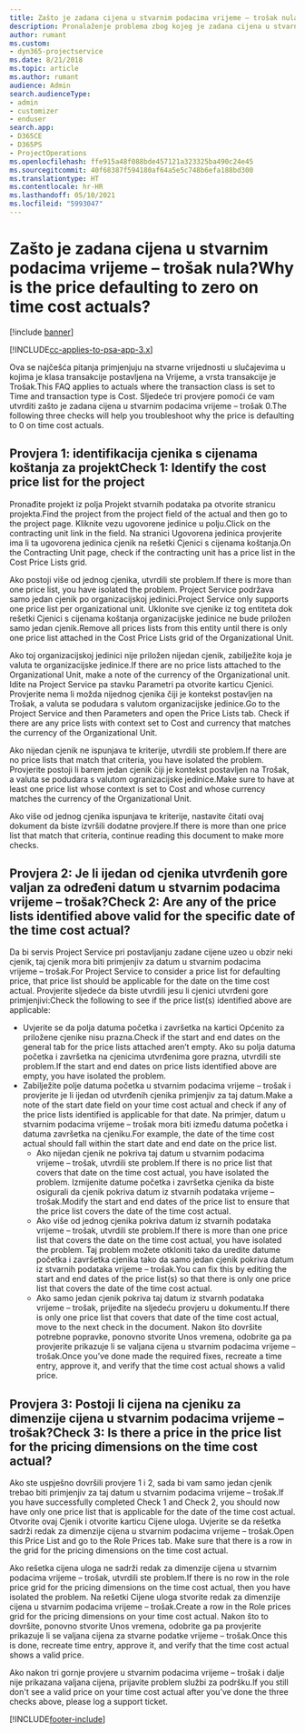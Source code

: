 ```yaml
---
title: Zašto je zadana cijena u stvarnim podacima vrijeme – trošak nula?
description: Pronalaženje problema zbog kojeg je zadana cijena u stvarnim podacima vrijeme – trošak 0.
author: rumant
ms.custom:
- dyn365-projectservice
ms.date: 8/21/2018
ms.topic: article
ms.author: rumant
audience: Admin
search.audienceType:
- admin
- customizer
- enduser
search.app:
- D365CE
- D365PS
- ProjectOperations
ms.openlocfilehash: ffe915a48f088bde457121a323325ba490c24e45
ms.sourcegitcommit: 40f68387f594180af64a5e5c748b6efa188bd300
ms.translationtype: HT
ms.contentlocale: hr-HR
ms.lasthandoff: 05/10/2021
ms.locfileid: "5993047"
---
```

# <a name="why-is-the-price-defaulting-to-zero-on-time-cost-actuals"></a><span data-ttu-id="f4dc4-103">Zašto je zadana cijena u stvarnim podacima vrijeme – trošak nula?</span><span class="sxs-lookup"><span data-stu-id="f4dc4-103">Why is the price defaulting to zero on time cost actuals?</span></span>

[!include [banner](../includes/psa-now-project-operations.md)]

[!INCLUDE[cc-applies-to-psa-app-3.x](../includes/cc-applies-to-psa-app-3x.md)]

<span data-ttu-id="f4dc4-104">Ova se najčešća pitanja primjenjuju na stvarne vrijednosti u slučajevima u kojima je klasa transakcije postavljena na Vrijeme, a vrsta transakcije je Trošak.</span><span class="sxs-lookup"><span data-stu-id="f4dc4-104">This FAQ applies to actuals where the transaction class is set to Time and transaction type is Cost.</span></span> <span data-ttu-id="f4dc4-105">Sljedeće tri provjere pomoći će vam utvrditi zašto je zadana cijena u stvarnim podacima vrijeme – trošak 0.</span><span class="sxs-lookup"><span data-stu-id="f4dc4-105">The following three checks will help you troubleshoot why the price is defaulting to 0 on time cost actuals.</span></span>
 
## <a name="check-1-identify-the-cost-price-list-for-the-project"></a><span data-ttu-id="f4dc4-106">Provjera 1: identifikacija cjenika s cijenama koštanja za projekt</span><span class="sxs-lookup"><span data-stu-id="f4dc4-106">Check 1: Identify the cost price list for the project</span></span>

<span data-ttu-id="f4dc4-107">Pronađite projekt iz polja Projekt stvarnih podataka pa otvorite stranicu projekta.</span><span class="sxs-lookup"><span data-stu-id="f4dc4-107">Find the project from the project field of the actual and then go to the project page.</span></span> <span data-ttu-id="f4dc4-108">Kliknite vezu ugovorene jedinice u polju.</span><span class="sxs-lookup"><span data-stu-id="f4dc4-108">Click on the contracting unit link in the field.</span></span> <span data-ttu-id="f4dc4-109">Na stranici Ugovorena jedinica provjerite ima li ta ugovorena jedinica cjenik na rešetki Cjenici s cijenama koštanja.</span><span class="sxs-lookup"><span data-stu-id="f4dc4-109">On the Contracting Unit page, check if the contracting unit has a price list in the Cost Price Lists grid.</span></span>

<span data-ttu-id="f4dc4-110">Ako postoji više od jednog cjenika, utvrdili ste problem.</span><span class="sxs-lookup"><span data-stu-id="f4dc4-110">If there is more than one price list, you have isolated the problem.</span></span> <span data-ttu-id="f4dc4-111">Project Service podržava samo jedan cjenik po organizacijskoj jedinici.</span><span class="sxs-lookup"><span data-stu-id="f4dc4-111">Project Service only supports one price list per organizational unit.</span></span> <span data-ttu-id="f4dc4-112">Uklonite sve cjenike iz tog entiteta dok rešetki Cjenici s cijenama koštanja organizacijske jedinice ne bude priložen samo jedan cjenik.</span><span class="sxs-lookup"><span data-stu-id="f4dc4-112">Remove all prices lists from this entity until there is only one price list attached in the Cost Price Lists grid of the Organizational Unit.</span></span>

<span data-ttu-id="f4dc4-113">Ako toj organizacijskoj jedinici nije priložen nijedan cjenik, zabilježite koja je valuta te organizacijske jedinice.</span><span class="sxs-lookup"><span data-stu-id="f4dc4-113">If there are no price lists attached to the Organizational Unit, make a note of the currency of the Organizational unit.</span></span> <span data-ttu-id="f4dc4-114">Idite na Project Service pa stavku Parametri pa otvorite karticu Cjenici. Provjerite nema li možda nijednog cjenika čiji je kontekst postavljen na Trošak, a valuta se podudara s valutom organizacijske jedinice.</span><span class="sxs-lookup"><span data-stu-id="f4dc4-114">Go to the Project Service and then Parameters and open the Price Lists tab. Check if there are any price lists with context set to Cost and currency that matches the currency of the Organizational Unit.</span></span>
 
<span data-ttu-id="f4dc4-115">Ako nijedan cjenik ne ispunjava te kriterije, utvrdili ste problem.</span><span class="sxs-lookup"><span data-stu-id="f4dc4-115">If there are no price lists that match that criteria, you have isolated the problem.</span></span> <span data-ttu-id="f4dc4-116">Provjerite postoji li barem jedan cjenik čiji je kontekst postavljen na Trošak, a valuta se podudara s valutom ogranizacijske jedinice.</span><span class="sxs-lookup"><span data-stu-id="f4dc4-116">Make sure to have at least one price list whose context is set to Cost and whose currency matches the currency of the Organizational Unit.</span></span>

<span data-ttu-id="f4dc4-117">Ako više od jednog cjenika ispunjava te kriterije, nastavite čitati ovaj dokument da biste izvršili dodatne provjere.</span><span class="sxs-lookup"><span data-stu-id="f4dc4-117">If there is more than one price list that match that criteria, continue reading this document to make more checks.</span></span>

## <a name="check-2-are-any-of-the-price-lists-identified-above-valid-for-the-specific-date-of-the-time-cost-actual"></a><span data-ttu-id="f4dc4-118">Provjera 2: Je li ijedan od cjenika utvrđenih gore valjan za određeni datum u stvarnim podacima vrijeme – trošak?</span><span class="sxs-lookup"><span data-stu-id="f4dc4-118">Check 2: Are any of the price lists identified above valid for the specific date of the time cost actual?</span></span>

<span data-ttu-id="f4dc4-119">Da bi servis Project Service pri postavljanju zadane cijene uzeo u obzir neki cjenik, taj cjenik mora biti primjenjiv za datum u stvarnim podacima vrijeme – trošak.</span><span class="sxs-lookup"><span data-stu-id="f4dc4-119">For Project Service to consider a price list for defaulting price, that price list should be applicable for the date on the time cost actual.</span></span> <span data-ttu-id="f4dc4-120">Provjerite sljedeće da biste utvrdili jesu li cjenici utvrđeni gore primjenjivi:</span><span class="sxs-lookup"><span data-stu-id="f4dc4-120">Check the following to see if the price list(s) identified above are applicable:</span></span>

- <span data-ttu-id="f4dc4-121">Uvjerite se da polja datuma početka i završetka na kartici Općenito za priložene cjenike nisu prazna.</span><span class="sxs-lookup"><span data-stu-id="f4dc4-121">Check if the start and end dates on the general tab for the price lists attached aren’t empty.</span></span> <span data-ttu-id="f4dc4-122">Ako su polja datuma početka i završetka na cjenicima utvrđenima gore prazna, utvrdili ste problem.</span><span class="sxs-lookup"><span data-stu-id="f4dc4-122">If the start and end dates on price lists identified above are empty, you have isolated the problem.</span></span> 
- <span data-ttu-id="f4dc4-123">Zabilježite polje datuma početka u stvarnim podacima vrijeme – trošak i provjerite je li ijedan od utvrđenih cjenika primjenjiv za taj datum.</span><span class="sxs-lookup"><span data-stu-id="f4dc4-123">Make a note of the start date field on your time cost actual and check if any of the price lists identified is applicable for that date.</span></span> <span data-ttu-id="f4dc4-124">Na primjer, datum u stvarnim podacima vrijeme – trošak mora biti između datuma početka i datuma završetka na cjeniku.</span><span class="sxs-lookup"><span data-stu-id="f4dc4-124">For example, the date of the time cost actual should fall within the start date and end date on the price list.</span></span> 
    - <span data-ttu-id="f4dc4-125">Ako nijedan cjenik ne pokriva taj datum u stvarnim podacima vrijeme – trošak, utvrdili ste problem.</span><span class="sxs-lookup"><span data-stu-id="f4dc4-125">If there is no price list that covers that date on the time cost actual, you have isolated the problem.</span></span> <span data-ttu-id="f4dc4-126">Izmijenite datume početka i završetka cjenika da biste osigurali da cjenik pokriva datum iz stvarnih podataka vrijeme – trošak.</span><span class="sxs-lookup"><span data-stu-id="f4dc4-126">Modify the start and end dates of the price list to ensure that the price list covers the date of the time cost actual.</span></span> 
    - <span data-ttu-id="f4dc4-127">Ako više od jednog cjenika pokriva datum iz stvarnih podataka vrijeme – trošak, utvrdili ste problem.</span><span class="sxs-lookup"><span data-stu-id="f4dc4-127">If there is more than one price list that covers the date on the time cost actual, you have isolated the problem.</span></span> <span data-ttu-id="f4dc4-128">Taj problem možete otkloniti tako da uredite datume početka i završetka cjenika tako da samo jedan cjenik pokriva datum iz stvarnih podataka vrijeme – trošak.</span><span class="sxs-lookup"><span data-stu-id="f4dc4-128">You can fix this by editing the start and end dates of the price list(s) so that there is only one price list that covers the date of the time cost actual.</span></span> 
    - <span data-ttu-id="f4dc4-129">Ako samo jedan cjenik pokriva taj datum iz stvarnh podataka vrijeme – trošak, prijeđite na sljedeću provjeru u dokumentu.</span><span class="sxs-lookup"><span data-stu-id="f4dc4-129">If there is only one price list that covers that date of the time cost actual, move to the next check in the document.</span></span>
<span data-ttu-id="f4dc4-130">Nakon što dovršite potrebne popravke, ponovno stvorite Unos vremena, odobrite ga pa provjerite prikazuje li se valjana cijena u stvarnim podacima vrijeme – trošak.</span><span class="sxs-lookup"><span data-stu-id="f4dc4-130">Once you’ve done made the required fixes, recreate a time entry, approve it, and verify that the time cost actual shows a valid price.</span></span>

## <a name="check-3-is-there-a-price-in-the-price-list-for-the-pricing-dimensions-on-the-time-cost-actual"></a><span data-ttu-id="f4dc4-131">Provjera 3: Postoji li cijena na cjeniku za dimenzije cijena u stvarnim podacima vrijeme – trošak?</span><span class="sxs-lookup"><span data-stu-id="f4dc4-131">Check 3: Is there a price in the price list for the pricing dimensions on the time cost actual?</span></span>

<span data-ttu-id="f4dc4-132">Ako ste uspješno dovršili provjere 1 i 2, sada bi vam samo jedan cjenik trebao biti primjenjiv za taj datum u stvarnim podacima vrijeme – trošak.</span><span class="sxs-lookup"><span data-stu-id="f4dc4-132">If you have successfully completed Check 1 and Check 2, you should now have only one price list that is applicable for the date of the time cost actual.</span></span> <span data-ttu-id="f4dc4-133">Otvorite ovaj Cjenik i otvorite karticu Cijene uloga. Uvjerite se da rešetka sadrži redak za dimenzije cijena u stvarnim podacima vrijeme – trošak.</span><span class="sxs-lookup"><span data-stu-id="f4dc4-133">Open this Price List and go to the Role Prices tab. Make sure that there is a row in the grid for the pricing dimensions on the time cost actual.</span></span>

<span data-ttu-id="f4dc4-134">Ako rešetka cijena uloga ne sadrži redak za dimenzije cijena u stvarnim podacima vrijeme – trošak, utvrdili ste problem.</span><span class="sxs-lookup"><span data-stu-id="f4dc4-134">If there is no row in the role price grid for the pricing dimensions on the time cost actual, then you have isolated the problem.</span></span> <span data-ttu-id="f4dc4-135">Na rešetki Cijene uloga stvorite redak za dimenzije cijena u stvarnim podacima vrijeme – trošak.</span><span class="sxs-lookup"><span data-stu-id="f4dc4-135">Create a row in the Role prices grid for the pricing dimensions on your time cost actual.</span></span> <span data-ttu-id="f4dc4-136">Nakon što to dovršite, ponovno stvorite Unos vremena, odobrite ga pa provjerite prikazuje li se valjana cijena za stvarne podatke vrijeme – trošak.</span><span class="sxs-lookup"><span data-stu-id="f4dc4-136">Once this is done, recreate time entry, approve it, and verify that the time cost actual shows a valid price.</span></span>
 
<span data-ttu-id="f4dc4-137">Ako nakon tri gornje provjere u stvarnim podacima vrijeme – trošak i dalje nije prikazana valjana cijena, prijavite problem službi za podršku.</span><span class="sxs-lookup"><span data-stu-id="f4dc4-137">If you still don't see a valid price on your time cost actual after you’ve done the three checks above, please log a support ticket.</span></span>





[!INCLUDE[footer-include](../includes/footer-banner.md)]